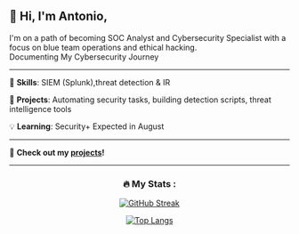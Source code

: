 ## 👋 Hi, I'm Antonio,

I'm on a path of becoming SOC Analyst and Cybersecurity Specialist with a focus on blue team operations and ethical hacking.  
Documenting My Cybersecurity Journey

---

🔧 **Skills**: SIEM (Splunk),threat detection & IR

🚀 **Projects**: Automating security tasks, building detection scripts, threat intelligence tools

💡 **Learning**: Security+ Expected in August

---

📂 **Check out my [projects](https://github.com/ghost-aHVudGVy)!**  

<div align="center">

---

### :fire: My Stats :

[![GitHub Streak](http://github-readme-streak-stats.herokuapp.com?user=ghost-aHVudGVy&theme=dark&background=000000)](https://git.io/streak-stats)

[![Top Langs](https://github-readme-stats.vercel.app/api/top-langs/?username=ghost-aHVudGVy&layout=compact&theme=vision-friendly-dark)](https://github.com/anuraghazra/github-readme-stats)

</div>
